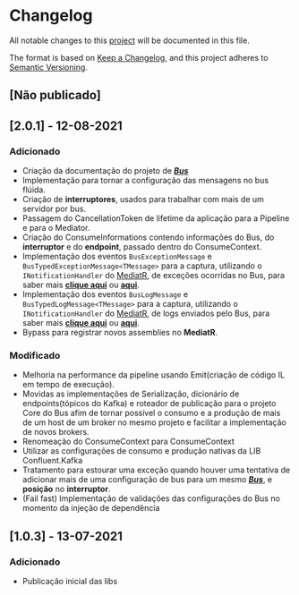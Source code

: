 # Changelog

All notable changes to this [project](README.md) will be documented in this file.

The format is based on [Keep a Changelog](https://keepachangelog.com/en/1.0.0/),
and this project adheres to [Semantic Versioning](https://semver.org/spec/v2.0.0.html).

## [Não publicado]

## [2.0.1] - 12-08-2021

### Adicionado

- Criação da documentação do projeto de [**_Bus_**](./docs/bus/README.md)
- Implementação para tornar a configuração das mensagens no bus flúida.
- Criação de __**interruptores**__, usados para trabalhar com mais de um servidor por bus.
- Passagem do CancellationToken de lifetime da aplicação para a Pipeline e para o Mediator.
- Criação do ConsumeInformations contendo informações do Bus, do __**interruptor**__ e do __**endpoint**__, passado dentro do ConsumeContext.
- Implementação dos eventos `BusExceptionMessage` e `BusTypedExceptionMessage<TMessage>` para a captura, utilizando o `INotificationHandler` do [MediatR](https://github.com/jbogard/MediatR), de exceções ocorridas no Bus, para saber mais [**clique aqui**](docs/bus/monitoramento/monitoramento.md) ou [**aqui**](docs/bus/monitoramento/excecoes.md).
- Implementação dos eventos `BusLogMessage` e `BusTypedLogMessage<TMessage>` para a captura, utilizando o `INotificationHandler` do [MediatR](https://github.com/jbogard/MediatR), de logs enviados pelo Bus, para saber mais [**clique aqui**](docs/bus/monitoramento/monitoramento.md) ou [**aqui**](docs/bus/monitoramento/logs.md).
- Bypass para registrar novos assemblies no **MediatR**.

### Modificado

- Melhoria na performance da pipeline usando Emit(criação de código IL em tempo de execução).
- Movidas as implementações de Serialização, dicionário de endpoints(tópicos do Kafka) e roteador de publicação para o projeto Core do Bus afim de tornar possível o consumo e a produção de mais de um host de um broker no mesmo projeto e facilitar a implementação de novos brokers.
- Renomeação do ConsumeContext para ConsumeContext
- Utilizar as configurações de consumo e produção nativas da LIB Confluent.Kafka
- Tratamento para estourar uma exceção quando houver uma tentativa de adicionar mais de uma configuração de bus para um mesmo [**_Bus_**](./docs/bus/README.md), e __**posição**__ no __**interruptor**__.
- (Fail fast) Implementação de validações das configurações do Bus no momento da injeção de dependência

## [1.0.3] - 13-07-2021

### Adicionado

- Publicação inicial das libs
